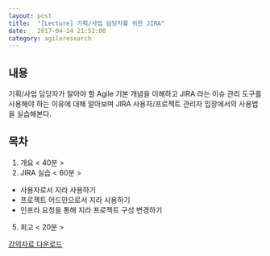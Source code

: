 ```yaml
---
layout: post
title:  "[Lecture] 기획/사업 담당자를 위한 JIRA"
date:   2017-04-24 21:52:00
category: agileresearch
---
```



## 내용 
기획/사업 담당자가 알아야 할 Agile 기본 개념을 이해하고
JIRA 라는 이슈 관리 도구를 사용해야 하는 이유에 대해 알아보며
JIRA 사용자/프로젝트 관리자 입장에서의 사용법을 실습해본다.


## 목차
1. 개요 < 40분 > 
2. JIRA 실습 < 60분 >
* 사용자로서 지라 사용하기
* 프로젝트 어드민으로서 지라 사용하기
* 인프라 요청을 통해 지라 프로젝트 구성 변경하기
5. 회고 < 20분 >

[강의자료 다운로드](/files/agileresearch_seminar_jira.pdf)

